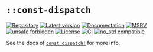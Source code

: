 # `::const-dispatch`

[![Repository](https://img.shields.io/badge/repository-GitHub-brightgreen.svg)](
https://github.com/danielhenrymantilla/const-dispatch.rs)
[![Latest version](https://img.shields.io/crates/v/const-dispatch.svg)](
https://crates.io/crates/const-dispatch)
[![Documentation](https://docs.rs/const-dispatch/badge.svg)](
https://docs.rs/const-dispatch)
[![MSRV](https://img.shields.io/badge/MSRV-1.79.0-white)](
https://gist.github.com/danielhenrymantilla/9b59de4db8e5f2467ed008b3c450527b)
[![unsafe forbidden](https://img.shields.io/badge/unsafe-forbidden-success.svg)](
https://github.com/rust-secure-code/safety-dance/)
[![License](https://img.shields.io/crates/l/const-dispatch.svg)](
https://github.com/danielhenrymantilla/const-dispatch.rs/blob/master/LICENSE-ZLIB)
[![CI](https://github.com/danielhenrymantilla/const-dispatch.rs/workflows/CI/badge.svg)](
https://github.com/danielhenrymantilla/const-dispatch.rs/actions)
[![no_std compatible](https://img.shields.io/badge/no__std-compatible-success.svg)](
https://github.com/rust-secure-code/safety-dance/)

<!-- Templated by `cargo-generate` using https://github.com/danielhenrymantilla/proc-macro-template -->

See the docs of [`const_dispatch!`] for more info.

[`const_dispatch!`]: https://docs.rs/const-dispatch/latest/const_dispatch/macro.const_dispatch.html
